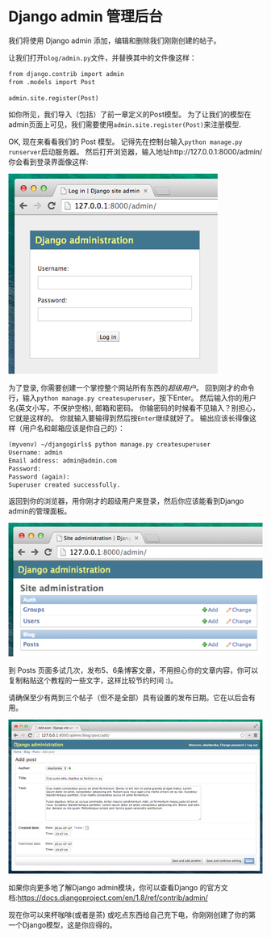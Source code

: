 # Django admin 管理后台

我们将使用 Django admin 添加，编辑和删除我们刚刚创建的帖子。

让我们打开`blog/admin.py`文件，并替换其中的文件像这样：

    from django.contrib import admin
    from .models import Post
    
    admin.site.register(Post)
    

如你所见，我们导入（包括）了前一章定义的Post模型。 为了让我们的模型在admin页面上可见，我们需要使用`admin.site.register(Post)`来注册模型.

OK, 现在来看看我们的 Post 模型。 记得先在控制台输入`python manage.py runserver`启动服务器。 然后打开浏览器，输入地址http://127.0.0.1:8000/admin/你会看到登录界面像这样:

![登录页面][1]

 [1]: images/login_page2.png

为了登录, 你需要创建一个掌控整个网站所有东西的*超级用户*。 回到刚才的命令行，输入`python manage.py createsuperuser`，按下Enter。 然后输入你的用户名(英文小写，不保护空格), 邮箱和密码。 你输密码的时候看不见输入？别担心，它就是这样的。 你就输入要输得到然后按`Enter`继续就好了。 输出应该长得像这样（用户名和邮箱应该是你自己的）：

    (myvenv) ~/djangogirls$ python manage.py createsuperuser
    Username: admin
    Email address: admin@admin.com
    Password:
    Password (again):
    Superuser created successfully.
    

返回到你的浏览器，用你刚才的超级用户来登录，然后你应该能看到Django admin的管理面板。

![Django管理][2]

 [2]: images/django_admin3.png

到 Posts 页面多试几次，发布5、6条博客文章，不用担心你的文章内容，你可以复制粘贴这个教程的一些文字，这样比较节约时间 :)。

请确保至少有两到三个帖子（但不是全部）具有设置的发布日期。它在以后会有用。

![Django管理][3]

 [3]: images/edit_post3.png

如果你向更多地了解Django admin模块，你可以查看Django 的官方文档:https://docs.djangoproject.com/en/1.8/ref/contrib/admin/

现在你可以来杯咖啡(或者是茶) 或吃点东西给自己充下电，你刚刚创建了你的第一个Django模型，这是你应得的。
